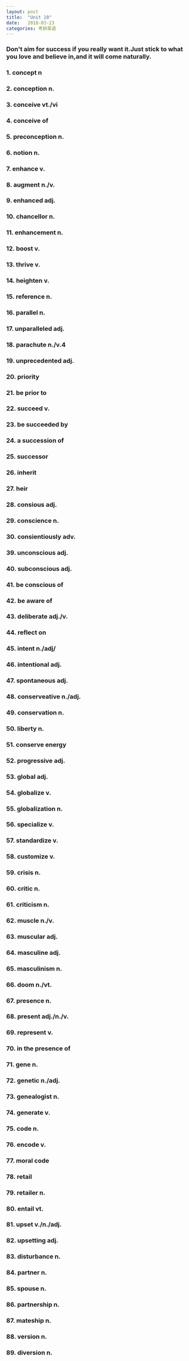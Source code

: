 ```yaml
---
layout: post
title:  "Unit 10"
date:   2018-03-23
categories: 考研英语
---
```

### Don't aim for success if you really want it.Just stick to what you love and believe in,and it will come naturally.
### 1. concept n
### 2. conception n.
### 3. conceive vt./vi
### 4. conceive of
### 5. preconception n.
### 6. notion n.
### 7. enhance v.
### 8. augment n./v.
### 9. enhanced adj.
### 10. chancellor n.
### 11. enhancement n.
### 12. boost v.
### 13. thrive v.
### 14. heighten v.
### 15. reference n.
### 16. parallel n.
### 17. unparalleled adj.
### 18. parachute n./v.4
### 19. unprecedented adj.
### 20. priority
### 21. be prior to
### 22. succeed v.
### 23. be succeeded by 
### 24. a succession of 
### 25. successor
### 26. inherit
### 27. heir
### 28. consious adj.
### 29. conscience n.
### 30. consientiously adv.
### 39. unconscious adj.
### 40. subconscious adj.
### 41. be conscious of
### 42. be aware of
### 43. deliberate adj./v.
### 44. reflect on
### 45. intent n./adj/
### 46. intentional adj.
### 47. spontaneous adj.
### 48. conserveative n./adj.
### 49. conservation n.
### 50. liberty n.
### 51. conserve energy
### 52. progressive adj.
### 53. global adj.
### 54. globalize v.
### 55. globalization n.
### 56. specialize v.
### 57. standardize v.
### 58. customize v.
### 59. crisis n.
### 60. critic n.
### 61. criticism n.
### 62. muscle n./v.
### 63. muscular adj.
### 64. masculine adj.
### 65. masculinism n.
### 66. doom n./vt.
### 67. presence n.
### 68. present adj./n./v.
### 69. represent v.
### 70. in the presence of
### 71. gene n.
### 72. genetic n./adj.
### 73. genealogist n.
### 74. generate v.
### 75. code n.
### 76. encode v.
### 77. moral code
### 78. retail
### 79. retailer n.
### 80. entail vt.
### 81. upset v./n./adj.
### 82. upsetting adj.
### 83. disturbance n.
### 84. partner n.
### 85. spouse n.
### 86. partnership n.
### 87. mateship n.
### 88. version n.
### 89. diversion n.
